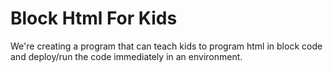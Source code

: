 <h1> Block Html For Kids </h1>
We're creating a program that can teach kids to program html in block code and deploy/run the code immediately in an environment.
